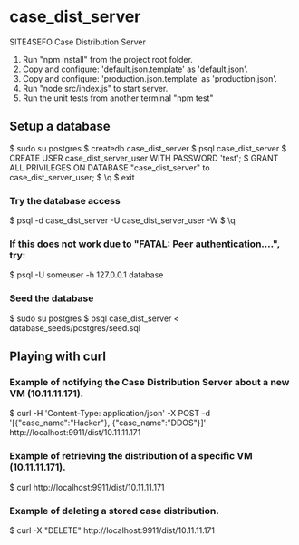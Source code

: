 # case_dist_server
SITE4SEFO Case Distribution Server

1. Run "npm install" from the project root folder.
2. Copy and configure: 'default.json.template' as 'default.json'.
3. Copy and configure: 'production.json.template' as 'production.json'.
4. Run "node src/index.js" to start server.
5. Run the unit tests from another terminal "npm test"

## Setup a database
$ sudo su postgres
$ createdb case_dist_server
$ psql case_dist_server
$ CREATE USER case_dist_server_user WITH PASSWORD 'test';
$ GRANT ALL PRIVILEGES ON DATABASE "case_dist_server" to case_dist_server_user;
$ \q
$ exit

### Try the database access
$ psql -d case_dist_server -U case_dist_server_user -W
$ \q
### If this does not work due to "FATAL: Peer authentication....", try:
$ psql -U someuser -h 127.0.0.1 database 


### Seed the database
$ sudo su postgres
$ psql case_dist_server < database_seeds/postgres/seed.sql


## Playing with curl

### Example of notifying the Case Distribution Server about a new VM (10.11.11.171).
$ curl -H 'Content-Type: application/json' -X POST -d '[{"case_name":"Hacker"}, {"case_name":"DDOS"}]' http://localhost:9911/dist/10.11.11.171

### Example of retrieving the distribution of a specific VM (10.11.11.171).
$ curl http://localhost:9911/dist/10.11.11.171

### Example of deleting a stored case distribution.
$ curl -X "DELETE" http://localhost:9911/dist/10.11.11.171
